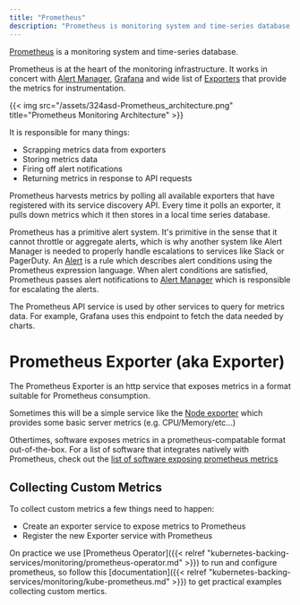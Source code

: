 ```yaml
---
title: "Prometheus"
description: "Prometheus is monitoring system and time-series database that works together with Grafana and Alert Manager to provide an end-to-end monitoring platform for Kubernetes."
---
```


[Prometheus](https://prometheus.io) is a monitoring system and time-series database.

 Prometheus is at the heart of the monitoring infrastructure. It works in concert with [Alert Manager](https://prometheus.io/docs/alerting/alertmanager/), [Grafana](https://grafana.com/) and wide list of [Exporters](https://prometheus.io/docs/instrumenting/exporters/) that provide the metrics for instrumentation.

{{< img src="/assets/324asd-Prometheus_architecture.png" title="Prometheus Monitoring Architecture" >}}

It is responsible for many things:

* Scrapping metrics data from exporters
* Storing metrics data
* Firing off alert notifications
* Returning metrics in response to API requests

Prometheus harvests metrics by polling all available exporters that have registered with its service discovery API. Every time it polls an exporter, it pulls down metrics which it then stores in a local time series database.

Prometheus has a primitive alert system. It's primitive in the sense that it cannot throttle or aggregate alerts, which is why another system like Alert Manager is needed to properly handle escalations to services like Slack or PagerDuty. An [Alert](https://prometheus.io/docs/prometheus/latest/configuration/alerting_rules/) is a rule which describes alert conditions using the Prometheus expression language.
When alert conditions are satisfied, Prometheus passes alert notifications to [Alert Manager](https://prometheus.io/docs/alerting/alertmanager/) which is responsible for escalating the alerts.

The Prometheus API service is used by other services to query for metrics data. For example, Grafana uses this endpoint to fetch the data needed by charts.

# Prometheus Exporter (aka Exporter)

The Prometheus Exporter is an http service that exposes metrics in a format suitable for Prometheus consumption.

Sometimes this will be a simple service like the
[Node exporter](https://github.com/prometheus/node_exporter) which provides some basic server metrics (e.g. CPU/Memory/etc...)

Othertimes, software exposes metrics in a prometheus-compatable format out-of-the-box. For a list of software that integrates natively with Prometheus, check out the [list of software exposing prometheus metrics](https://prometheus.io/docs/instrumenting/exporters/#software-exposing-prometheus-metrics)

## Collecting Custom Metrics

To collect custom metrics a few things need to happen:

* Create an exporter service to expose metrics to Prometheus
* Register the new Exporter service with Prometheus

On practice we use [Prometheus Operator]({{< relref "kubernetes-backing-services/monitoring/prometheus-operator.md" >}}) to run and configure prometheus, so follow this [documentation]({{< relref "kubernetes-backing-services/monitoring/kube-prometheus.md" >}}) to get practical
examples collecting custom mertics.
